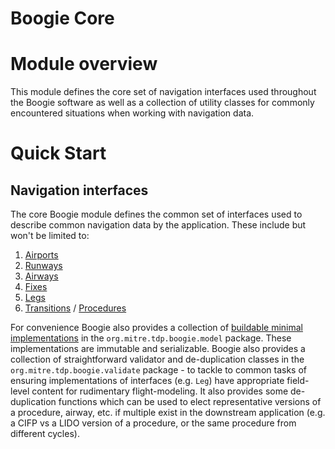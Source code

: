 # Boogie Core

# Module overview
<p>This module defines the core set of navigation interfaces used throughout the Boogie software as well as a collection of utility classes for commonly 
encountered situations when working with navigation data.</p>

# Quick Start

## Navigation interfaces

The core Boogie module defines the common set of interfaces used to describe common navigation data by the application. These include but won't be limited to:

1. [Airports](https://mustache.mitre.org/projects/TTFS/repos/boogie/browse/boogie-core/src/main/java/org/mitre/tdp/boogie/Airport.java?at=refs%2Fheads%2Fmain)
2. [Runways](https://mustache.mitre.org/projects/TTFS/repos/boogie/browse/boogie-core/src/main/java/org/mitre/tdp/boogie/Runway.java?at=refs%2Fheads%2Fmain)
3. [Airways](https://mustache.mitre.org/projects/TTFS/repos/boogie/browse/boogie-core/src/main/java/org/mitre/tdp/boogie/Airway.java?at=refs%2Fheads%2Fmain)
4. [Fixes](https://mustache.mitre.org/projects/TTFS/repos/boogie/browse/boogie-core/src/main/java/org/mitre/tdp/boogie/Fix.java?at=refs%2Fheads%2Fmain)
5. [Legs](https://mustache.mitre.org/projects/TTFS/repos/boogie/browse/boogie-core/src/main/java/org/mitre/tdp/boogie/Leg.java?at=refs%2Fheads%2Fmain)
6. [Transitions](https://mustache.mitre.org/projects/TTFS/repos/boogie/browse/boogie-core/src/main/java/org/mitre/tdp/boogie/Transition.java?at=refs%2Fheads%2Fmain) / [Procedures](https://mustache.mitre.org/projects/TTFS/repos/boogie/browse/boogie-core/src/main/java/org/mitre/tdp/boogie/Procedure.java?at=refs%2Fheads%2Fmain)

For convenience Boogie also provides a collection of [buildable minimal implementations](https://mustache.mitre.org/projects/TTFS/repos/boogie/browse/boogie-core/src/main/java/org/mitre/tdp/boogie/model?at=refs%2Fheads%2Fmain) in the ```org.mitre.tdp.boogie.model``` package. 
These implementations are immutable and serializable. Boogie also provides a collection of straightforward validator and de-duplication classes in the ```org.mitre.tdp.boogie.validate``` package - to tackle to common tasks 
of ensuring implementations of interfaces (e.g. ```Leg```) have appropriate field-level content for rudimentary flight-modeling. It also provides some de-duplication functions which can be used to elect representative versions of a procedure, airway, etc. 
if multiple exist in the downstream application (e.g. a CIFP vs a LIDO version of a procedure, or the same procedure from different cycles). 
